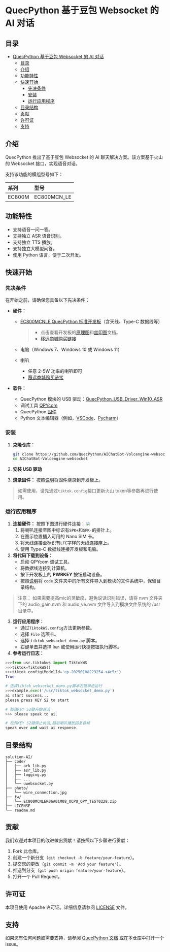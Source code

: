 # QuecPython 基于豆包 Websocket 的 AI 对话

## 目录

- [QuecPython 基于豆包 Websocket 的 AI 对话](#quecpython-基于豆包-websocket-的-ai-对话)
  - [目录](#目录)
  - [介绍](#介绍)
  - [功能特性](#功能特性)
  - [快速开始](#快速开始)
    - [先决条件](#先决条件)
    - [安装](#安装)
    - [运行应用程序](#运行应用程序)
  - [目录结构](#目录结构)
  - [贡献](#贡献)
  - [许可证](#许可证)
  - [支持](#支持)

## 介绍

QuecPython 推出了基于豆包 Websocket 的 AI 聊天解决方案。该方案基于火山的 Websocket 接口，实现语音对话。

支持该功能的模组型号如下：

| 系列   | 型号        |
| :----- | :---------- |
| EC800M | EC800MCN_LE |

## 功能特性

- 支持语音一问一答。
- 支持独立 ASR 语音识别。
- 支持独立 TTS 播放。
- 支持独立大模型问答。
- 使用 Python 语言，便于二次开发。

## 快速开始

### 先决条件

在开始之前，请确保您具备以下先决条件：

- **硬件：**
  - [EC800MCNLE QuecPython 标准开发板](https://python.quectel.com/doc/Getting_started/zh/evb/ec800x-evb.html)（含天线、Type-C 数据线等）
    
    > - 点击查看开发板的[原理图](https://python.quectel.com/wp-content/uploads/2024/09/EC800X_EVB_V1.1-SCH.pdf)和[丝印图](https://python.quectel.com/wp-content/uploads/2024/09/EC800X%E7%B3%BB%E5%88%97%E5%BC%80%E5%8F%91%E6%9D%BF%E4%B8%9D%E5%8D%B0.pdf)文档。
    > - [移远商城购买链接](https://www.quecmall.com/goods-detail/2c90800c94028da201944df5ed4e0091)
    
  - 电脑（Windows 7、Windows 10 或 Windows 11）
  
  - 喇叭
    - 任意 2-5W 功率的喇叭即可
    - [移远商城购买链接](https://www.quecmall.com/goods-detail/2c90800c94028da201948249e9f4012d)
  
- **软件：**
  - QuecPython 模块的 USB 驱动：[QuecPython_USB_Driver_Win10_ASR](https://images.quectel.com/python/2023/04/Quectel_Windows_USB_DriverA_Customer_V1.1.13.zip)
  - 调试工具 [QPYcom](https://images.quectel.com/python/2022/12/QPYcom_V3.6.0.zip)
  - QuecPython [固件](https://github.com/QuecPython/AIChatBot-Volcengine-webRTC/releases/download/v1.0.0/EC600MCNLER06A01M08_OCPU_QPY_TEST0213.zip)
  - Python 文本编辑器（例如，[VSCode](https://code.visualstudio.com/)、[Pycharm](https://www.jetbrains.com/pycharm/download/)）

### 安装

1. **克隆仓库**：
   
   ```bash
   git clone https://github.com/QuecPython/AIChatBot-Volcengine-websocket.git
   cd AIChatBot-Volcengine-websocket
   ```
   
2. **安装 USB 驱动**

3. **烧录固件：**
   按照[说明](https://python.quectel.com/doc/Application_guide/zh/dev-tools/QPYcom/qpycom-dw.html#%E4%B8%8B%E8%BD%BD%E5%9B%BA%E4%BB%B6)将固件烧录到开发板上。

> 如需使用，请先通过`tiktok.config`接口更新火山 token等参数再进行使用。

### 运行应用程序

1. **连接硬件：**
   按照下图进行硬件连接：
   <img src="./docs/zh/media/wire_connection.jpg" style="zoom:67%;" /> 
   1. 将喇叭连接至图中标识有`SPK+`和`SPK-`的排针上。
   3. 在图示位置插入可用的 Nano SIM 卡。
   4. 将天线连接至标识有`LTE`字样的天线连接座上。
   5. 使用 Type-C 数据线连接开发板和电脑。
2. **将代码下载到设备：**
   - 启动 QPYcom 调试工具。
   - 将数据线连接到计算机。
   - 按下开发板上的 **PWRKEY** 按钮启动设备。
   - 按照[说明](https://python.quectel.com/doc/Application_guide/zh/dev-tools/QPYcom/qpycom-dw.html#%E4%B8%8B%E8%BD%BD%E8%84%9A%E6%9C%AC)将 `code` 文件夹中的所有文件导入到模块的文件系统中，保留目录结构。

> 注意： 如果需要提高mic的灵敏度，避免说话识别错误，请将 nvm 文件夹下的 audio_gain.nvm 和 audio_ve.nvm 文件导入到模块文件系统的 /usr 目录中。

3. **运行应用程序：**
   - 通过`TiktokWS.config`方法更新参数。
   - 选择 `File` 选项卡。
   - 选择 `tiktok_websocket_demo.py` 脚本。
   - 右键单击并选择 `Run` 或使用`运行`快捷按钮执行脚本。
4. **参考运行日志：**
```python
>>>from usr.tiktokws import TiktokWS
>>>tiktok=TiktokWS()
>>>tiktok.config(ModelId='ep-20250108223254-x4r5r')
True

# 选择tiktok_websocket_demo.py脚本右键单击运行
>>>example.exec('/usr/tiktok_websocket_demo.py')
ai start success...
please press KEY S2 to start

# 按住KEY S2键开始说话
>>> please speak to ai.

# 松开KEY S2键停止说话,随后喇叭播放回复音频
speak over and wait ai response.
```

## 目录结构

```plaintext
solution-AI/
├── code/
│   ├── ark_lib.py
│   ├── asr_lib.py
│   ├── logging.py
│   ├── ...
│   └── uwebsocket.py
├── photo/
│   └── wire_connection.jpg
├── fw/
│   └── EC800MCNLER06A01M08_OCPU_QPY_TEST0228.zip
├── LICENSE
└── readme.md
```

## 贡献

我们欢迎对本项目的改进做出贡献！请按照以下步骤进行贡献：

1. Fork 此仓库。
2. 创建一个新分支（`git checkout -b feature/your-feature`）。
3. 提交您的更改（`git commit -m 'Add your feature'`）。
4. 推送到分支（`git push origin feature/your-feature`）。
5. 打开一个 Pull Request。

## 许可证

本项目使用 Apache 许可证。详细信息请参阅 [LICENSE](LICENSE) 文件。

## 支持

如果您有任何问题或需要支持，请参阅 [QuecPython 文档](https://python.quectel.com/doc) 或在本仓库中打开一个 issue。
